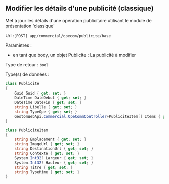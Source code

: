 ## <span id='editerpub'>Modifier les détails d'une publicité (classique)</span>

Met à jour les détails d'une opération publicitaire utilisant le module de présentation 'classique'

Url :`[POST] app/commercial/opecom/publicite/base`

Paramètres : 

- en tant que body, un objet Publicite : La publicité à modifier

Type de retour : `bool`

Type(s) de données :

```csharp
class Publicite
{
	Guid Guid { get; set; }
	DateTime DateDebut { get; set; }
	DateTime DateFin { get; set; }
	string Libelle { get; set; }
	string TypeOpe { get; set; }
	GestomWebApi.Commercial.OpeCommController+PubliciteItem[] Items { get; set; }
}

class PubliciteItem
{
	string Emplacement { get; set; }
	string ImageUrl { get; set; }
	string DestinationUrl { get; set; }
	string Contexte { get; set; }
	System.Int32? Largeur { get; set; }
	System.Int32? Hauteur { get; set; }
	string Titre { get; set; }
	string TypeMime { get; set; }
}

```
